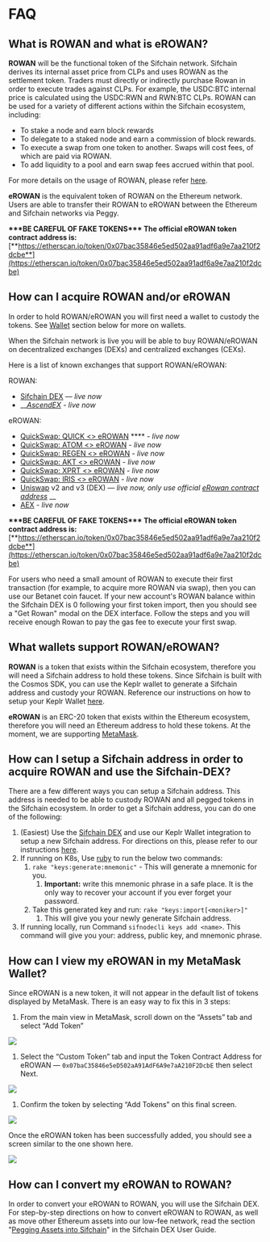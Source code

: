 # FAQ

## What is ROWAN and what is eROWAN?

**ROWAN** will be the functional token of the Sifchain network. Sifchain derives its internal asset price from CLPs and uses ROWAN as the settlement token. Traders must directly or indirectly purchase Rowan in order to execute trades against CLPs. For example, the USDC:BTC internal price is calculated using the USDC:RWN and RWN:BTC CLPs. ROWAN can be used for a variety of different actions within the Sifchain ecosystem, including:

* To stake a node and earn block rewards
* To delegate to a staked node and earn a commission of block rewards.
* To execute a swap from one token to another. Swaps will cost fees, of which are paid via ROWAN.
* To add liquidity to a pool and earn swap fees accrued within that pool.&#x20;

For more details on the usage of ROWAN, please refer [here](https://medium.com/sifchain-finance/uses-for-rowan-the-polyvalent-token-for-omni-chain-decentralized-exchange-dex-3207e7f70f02).

**eROWAN** is the equivalent token of ROWAN on the Ethereum network. Users are able to transfer their ROWAN to eROWAN between the Ethereum and Sifchain networks via Peggy.

**\*\*\*BE CAREFUL OF FAKE TOKENS\*\*\* The official eROWAN token contract address is:** [**https://etherscan.io/token/0x07bac35846e5ed502aa91adf6a9e7aa210f2dcbe**](https://etherscan.io/token/0x07bac35846e5ed502aa91adf6a9e7aa210f2dcbe)

## How can I acquire ROWAN and/or eROWAN

In order to hold ROWAN/eROWAN you will first need a wallet to custody the tokens. See [Wallet](faq.md#what-wallets-support-rowan-erowan) section below for more on wallets.

When the Sifchain network is live you will be able to buy ROWAN/eROWAN on decentralized exchanges (DEXs) and centralized exchanges (CEXs).

Here is a list of known exchanges that support ROWAN/eROWAN:

ROWAN:

* [Sifchain DEX](https://dex.sifchain.finance) — _live now_
* __[_AscendEX_](https://ascendex.com/en/cashtrade-spottrading/usdt/rowan) _- live now_

eROWAN:

* [QuickSwap: QUICK <> eROWAN](https://info.quickswap.exchange/pair/0x631f39d22430e889a3cfbea4fd73ed101059075f) **** - _live now_
* [QuickSwap: ATOM <> eROWAN](https://info.quickswap.exchange/pair/0x7051810a53030171f01d89e9aebd8a599de1b530) - _live now_
* [QuickSwap: REGEN <> eROWAN](https://info.quickswap.exchange/pair/0x66c37a00e426a613b188180198aac12b0b4ae4d4) - _live now_
* [QuickSwap: AKT <> eROWAN](https://info.quickswap.exchange/pair/0xa651ef83fa6a90e76206de4e79a5c69f80994556) - _live now_
* [QuickSwap: XPRT <> eROWAN](https://info.quickswap.exchange/pair/0xf366df119532b2e0f4e416c81d6ff7728a60fe7d) - _live now_
* [QuickSwap: IRIS <> eROWAN](https://info.quickswap.exchange/pair/0x58ffb271c6f3d92f03c49e08e2887810f65b8cd6) - _live now_
* [Uniswap](https://app.uniswap.org/#/swap?outputCurrency=0x07bac35846e5ed502aa91adf6a9e7aa210f2dcbe) v2 and v3 (DEX) — _live now, only use official_ [_eRowan contract address_](https://app.uniswap.org/#/swap?outputCurrency=0x07bac35846e5ed502aa91adf6a9e7aa210f2dcbe) \_\_
* [AEX](https://www.aex.com/page/trade.html#/?symbol=EROWAN\_USDT) - _live now_

**\*\*\*BE CAREFUL OF FAKE TOKENS\*\*\* The official eROWAN token contract address is:** [**https://etherscan.io/token/0x07bac35846e5ed502aa91adf6a9e7aa210f2dcbe**](https://etherscan.io/token/0x07bac35846e5ed502aa91adf6a9e7aa210f2dcbe)

For users who need a small amount of ROWAN to execute their first transaction (for example, to acquire more ROWAN via swap), then you can use our Betanet coin faucet. If your new account's ROWAN balance within the Sifchain DEX is 0 following your first token import, then you should see a "Get Rowan" modal on the DEX interface. Follow the steps and you will receive enough Rowan to pay the gas fee to execute your first swap.

## What wallets support ROWAN/eROWAN?

**ROWAN** is a token that exists within the Sifchain ecosystem, therefore you will need a Sifchain address to hold these tokens. Since Sifchain is built with the Cosmos SDK, you can use the Keplr wallet to generate a Sifchain address and custody your ROWAN. Reference our instructions on how to setup your Keplr Wallet [here](https://docs.sifchain.finance/resources/sifchain-dex-ui#setup-or-integrate-your-sifchain-address-via-keplr-wallet-integration).

**eROWAN** is an ERC-20 token that exists within the Ethereum ecosystem, therefore you will need an Ethereum address to hold these tokens. At the moment, we are supporting [MetaMask](https://metamask.io/download.html).

## How can I setup a Sifchain address in order to acquire ROWAN and use the Sifchain-DEX?

There are a few different ways you can setup a Sifchain address. This address is needed to be able to custody ROWAN and all pegged tokens in the Sifchain ecosystem. In order to get a Sifchain address, you can do one of the following:

1. (Easiest) Use the [Sifchain DEX](https://dex.sifchain.finance) and use our Keplr Wallet integration to setup a new Sifchain address. For directions on this, please refer to our instructions [here](https://docs.sifchain.finance/resources/sifchain-dex-ui#setup-or-integrate-your-sifchain-address-via-keplr-wallet-integration).
2. If running on K8s, Use [ruby](https://www.ruby-lang.org/en/documentation/installation/) to run the below two commands:
   1. `rake "keys:generate:mnemonic"` - This will generate a mnemonic for you.
      1. **Important:** write this mnemonic phrase in a safe place. It is the only way to recover your account if you ever forget your password.
   2. Take this generated key and run: `rake "keys:import[<moniker>]"`
      1. This will give you your newly generate Sifchain address.
3. If running locally, run Command `sifnodecli keys add <name>`.  This command will give you your: address, public key, and mnemonic phrase.&#x20;

## How can I view my eROWAN in my MetaMask Wallet?

Since eROWAN is a new token, it will not appear in the default list of tokens displayed by MetaMask. There is an easy way to fix this in 3 steps:

1. From the main view in MetaMask, scroll down on the “Assets” tab and select “Add Token”

![](<../.gitbook/assets/Screen Shot 2021-01-19 at 1.53.56 PM.png>)

1. Select the “Custom Token” tab and input the Token Contract Address for eROWAN — `0x07baC35846e5eD502aA91AdF6A9e7aA210F2DcbE` then select Next.

![](<../.gitbook/assets/Screen Shot 2021-02-10 at 10.28.20 AM.png>)

1. Confirm the token by selecting “Add Tokens” on this final screen.

![](<../.gitbook/assets/Screen Shot 2021-02-10 at 10.28.36 AM.png>)

Once the eROWAN token has been successfully added, you should see a screen similar to the one shown here.

![](../.gitbook/assets/Complete.png)

## How can I convert my eROWAN to ROWAN?

In order to convert your eROWAN to ROWAN, you will use the Sifchain DEX. For step-by-step directions on how to convert eROWAN to ROWAN, as well as move other Ethereum assets into our low-fee network, read the section "[Pegging Assets into Sifchain](sifchain-dex-ui.md#peg-assets-into-sifchain-tutorial)" in the Sifchain DEX User Guide.
